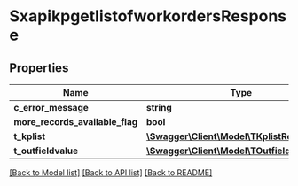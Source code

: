 # SxapikpgetlistofworkordersResponse

## Properties
Name | Type | Description | Notes
------------ | ------------- | ------------- | -------------
**c_error_message** | **string** |  | [optional] 
**more_records_available_flag** | **bool** |  | [optional] 
**t_kplist** | [**\Swagger\Client\Model\TKplistResp**](TKplistResp.md) |  | [optional] 
**t_outfieldvalue** | [**\Swagger\Client\Model\TOutfieldvalueResp**](TOutfieldvalueResp.md) |  | [optional] 

[[Back to Model list]](../README.md#documentation-for-models) [[Back to API list]](../README.md#documentation-for-api-endpoints) [[Back to README]](../README.md)


